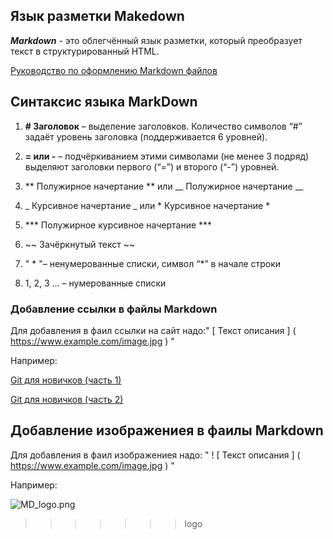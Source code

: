 ## Язык разметки Makedown

***Markdown*** - это облегчённый язык разметки, который преобразует текст в структурированный HTML. 

[Руководство по оформлению Markdown файлов](https://gist.github.com/Jekins/2bf2d0638163f1294637)


## Синтаксис языка MarkDown

1. **# Заголовок** – выделение заголовков. Количество символов “#” задаёт уровень заголовка (поддерживается 6 уровней).
2. **= или -** – подчёркиванием этими символами (не менее 3 подряд) выделяют заголовки первого (“=”) и второго (“-”) уровней.
3. ** Полужирное начертание ** или  __ Полужирное начертание __
4.  _ Курсивное начертание _ или * Курсивное начертание *

5. *** Полужирное курсивное начертание ***
6. ~~ Зачёркнутый текст ~~
7. " *  "– ненумерованные списки, символ “*” в начале строки
8. 1, 2, 3 ... – нумерованные списки

### Добавление ссылки в файлы Markdown
Для добавления в фаил ссылки на сайт надо:" [ Текст описания ] ( https://www.example.com/image.jpg ) "

Например:

[Git для новичков (часть 1)](https://habr.com/ru/articles/541258/)

[Git для новичков (часть 2)](https://habr.com/ru/articles/542616/)

## Добавление изображениея в фаилы Markdown
Для добавления в фаил изображениея надо:
 " ! [ Текст описания ] ( https://www.example.com/image.jpg ) "

Например:

![MD_logo.png](MD_logo.png)
>>>>>>> logo
